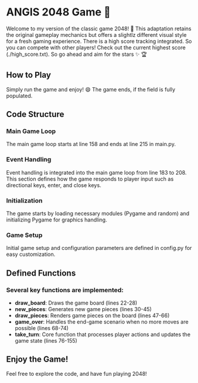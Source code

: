 # ANGIS 2048 Game :tada:
Welcome to my version of the classic game 2048! :wave: This adaptation retains the original gameplay mechanics but offers a slightlz different visual style for a fresh gaming experience. There is a high score tracking integrated. So you can compete with other players! Check out the current highest score (./high_score.txt). So go ahead and aim for the stars :sparkles: :trophy:

## How to Play
Simply run the game and enjoy! :smile: The game ends, if the field is fully populated. 

## Code Structure
### Main Game Loop
The main game loop starts at line 158 and ends at line 215 in main.py.

### Event Handling
Event handling is integrated into the main game loop from line 183 to 208. This section defines how the game responds to player input such as directional keys, enter, and close keys.

### Initialization
The game starts by loading necessary modules (Pygame and random) and initializing Pygame for graphics handling.

### Game Setup
Initial game setup and configuration parameters are defined in config.py for easy customization.


## Defined Functions
### Several key functions are implemented:
- **draw_board**: Draws the game board (lines 22-28)
- **new_pieces**: Generates new game pieces (lines 30-45)
- **draw_pieces**: Renders game pieces on the board (lines 47-66)
- **game_over**: Handles the end-game scenario when no more moves are possible (lines 68-74)
- **take_turn**: Core function that processes player actions and updates the game state (lines 76-155)

## Enjoy the Game! 
Feel free to explore the code, and have fun playing 2048!

